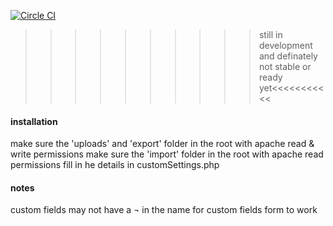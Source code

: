 [![Circle CI](https://circleci.com/gh/juno-media/youtrack-csv/tree/master.svg?style=svg)](https://circleci.com/gh/juno-media/youtrack-csv/tree/master)

>>>>>>>>>>still in development and definately not stable or ready yet<<<<<<<<<<<

#### installation
make sure the 'uploads' and 'export' folder in the root with apache read & write permissions
make sure the 'import' folder in the root with apache read permissions
fill in he details in customSettings.php

#### notes
custom fields may not have a ¬ in the name for custom fields form to work

